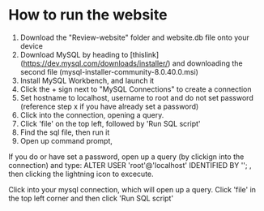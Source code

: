 # How to run the website

1. Download the "Review-website" folder and website.db file onto your device 
2. Download MySQL by heading to [thislink] (https://dev.mysql.com/downloads/installer/) and downloading the second file (mysql-installer-community-8.0.40.0.msi)
3. Install MySQL Workbench, and launch it
4. Click the + sign next to "MySQL Connections" to create a connection
5. Set hostname to localhost, username to root and do not set password (reference step x if you have already set a password)
6. Click into the connection, opening a query.
7. Click 'file' on the top left, followed by 'Run SQL script'
8. Find the sql file, then run it
9. Open up command prompt, 



If you do or have set a password, open up a query (by clickign into the connection) and type: ALTER USER 'root'@'localhost' IDENTIFIED BY ''; , then clicking the lightning icon to excecute. 

Click into your mysql connection, which will open up a query. Click 'file' in the top left corner and then click 'Run SQL script'



